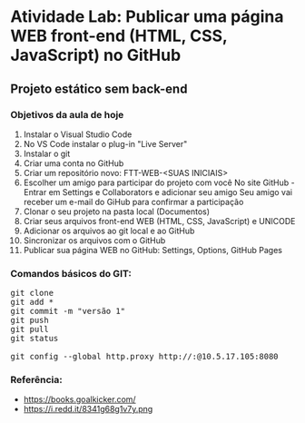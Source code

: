 # Atividade Lab: Publicar uma página WEB front-end (HTML, CSS, JavaScript) no GitHub

## Projeto estático sem back-end

### Objetivos da aula de hoje

1. Instalar o Visual Studio Code
2. No VS Code instalar o plug-in "Live Server"
3. Instalar o git
4. Criar uma conta no GitHub
5. Criar um repositório novo: FTT-WEB-\<SUAS INICIAIS\>
6. Escolher um amigo para participar do projeto com você
	No site GitHub - Entrar em Settings e Collaborators e adicionar seu amigo
	Seu amigo vai receber um e-mail do GiHub para confirmar a participação
7. Clonar o seu projeto na pasta local (Documentos)
8. Criar seus arquivos front-end WEB (HTML, CSS, JavaScript) e UNICODE
9. Adicionar os arquivos ao git local e ao GitHub
10. Sincronizar os arquivos com o GitHub
11. Publicar sua página WEB no GitHub: Settings, Options, GitHub Pages

### Comandos básicos do GIT:
<pre>
git clone <URL>
git add *
git commit -m "versão 1"
git push
git pull
git status

git config --global http.proxy http://<USUARIO>:<SENHA>@10.5.17.105:8080
</pre>

### Referência: 

- https://books.goalkicker.com/
- https://i.redd.it/8341g68g1v7y.png

